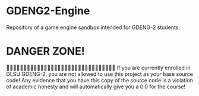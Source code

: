# GDENG2-Engine
Repository of a game engine sandbox intended for GDENG-2 students.

# DANGER ZONE!
🔴🔴🔴🔴🔴🔴🔴🔴🔴🔴🔴🔴🔴🔴🔴🔴🔴🔴🔴🔴🔴🔴🔴🔴🔴🔴🔴🔴🔴🔴🔴🔴
If you are currently enrolled in DLSU GDENG-2, you are not allowed to use this project as your base source code!
Any evidence that you have this copy of the source code is a violation of academic honesty and will automatically give you a 0.0 for the course!
